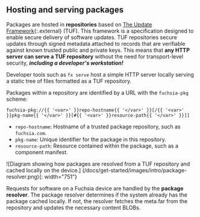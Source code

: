 ## Hosting and serving packages

Packages are hosted in **repositories** based on
[The Update Framework](https://theupdateframework.io/){:.external} (TUF).
This framework is a specification designed to enable secure delivery of software
updates. TUF repositories secure updates through signed metadata attached to
records that are verifiable against known trusted public and private keys.
This means that **any HTTP server can serve a TUF repository** without the need
for transport-level security, **_including a developer's workstation!_**

<aside class="key-point">
Developer tools such as <code>fx serve</code> host a simple HTTP server locally
serving a static tree of files formatted as a TUF repository.
</aside>

Packages within a repository are identified by a URL with the
`fuchsia-pkg` scheme:

```none
fuchsia-pkg://{{ '<var>' }}repo-hostname{{ '</var>' }}[/{{ '<var>' }}pkg-name{{ '</var>' }}[#{{ '<var>' }}resource-path{{ '</var>' }}]]
```

* `repo-hostname`: Hostname of a trusted package repository, such as `fuchsia.com`.
* `pkg-name`: Unique identifier for the package in this repository.
* `resource-path`: Resource contained within the package, such as a component
  manifest.

![Diagram showing how packages are resolved from a TUF repository and cached
locally on the device.]
(/docs/get-started/images/intro/package-resolver.png){: width="751"}

Requests for software on a Fuchsia device are handled by the
**package resolver**. The package resolver determines if the system already has
the package cached locally. If not, the resolver fetches the meta.far from the
repository and updates the necessary content BLOBs.
